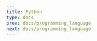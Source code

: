 ```yaml
---
title: Python
type: docs
prev: docs/programming_language
next: docs/programming_language
---
```


